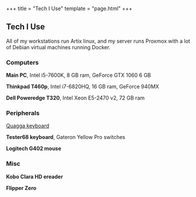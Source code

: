 +++
title = "Tech I Use"
template = "page.html"
+++

## Tech I Use

All of my workstations run Artix linux, and my server runs Proxmox with a lot of Debian virtual machines running Docker.

### Computers

**Main PC**, Intel i5-7600K, 8 GB ram, GeForce GTX 1060 6 GB

**Thinkpad T460p**, Intel i7-6820HQ, 16 GB ram, GeForce 940MX

**Dell Poweredge T320**, Intel Xeon E5-2470 v2, 72 GB ram

### Peripherals

[Quagga keyboard](/projects/splitkeyboard)

**Tester68 keyboard**, Gateron Yellow Pro switches

**Logitech G402 mouse**

### Misc

**Kobo Clara HD ereader**

**Flipper Zero**
